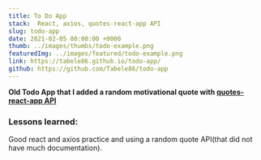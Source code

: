 ```yaml
---
title: To Do App
stack:  React, axios, quotes-react-app API
slug: todo-app
date: 2021-02-05 00:00:00 +0000
thumb: ../images/thumbs/todo-example.png
featuredImg: ../images/featured/todo-example.png
link: https://tabele86.github.io/todo-app/
github: https://github.com/Tabele86/todo-app
---
```

**Old Todo App that I added a random motivational quote with <a href="https://github.com/ssokurenko/quotes-react-app" target="_blank">quotes-react-app API</a>**

### Lessons learned:
Good react and axios practice and using a random quote API(that did not have much documentation).